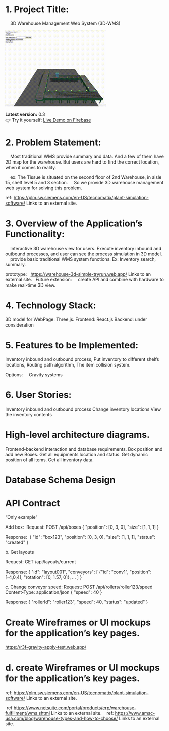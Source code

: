 # 1. Project Title:

    3D Warehouse Management Web System (3D-WMS)
    
![Demo](./demo_resource_for_readme/3d_demo-3.gif)

**Latest version:** 0.3  
👉 Try it yourself: [Live Demo on Firebase](https://r3f-gravity-apply-test.firebaseapp.com)


# 2. Problem Statement:

    Most traditional WMS provide summary and data. And a few of them have 2D map for the warehouse. 
But users are hard to find the correct location, when it comes to reality.

    ex: The Tissue is situated on the second floor of 2nd Warehouse, in aisle 15, shelf level 5 and 3 section.
    So we provide 3D warehouse management web system for solving this problem.   
    

 
ref: https://plm.sw.siemens.com/en-US/tecnomatix/plant-simulation-software/
Links to an external site.
 
# 3. Overview of the Application’s Functionality:

    Interactive 3D warehouse view for users. 
    Execute inventory inbound and outbound processes, and user can see the process simulation in 3D model.
    provide basic traditional WMS system functions. Ex: Inventory search, summary.
    
prototype:   https://warehouse-3d-simple-tryrun.web.app/
Links to an external site.
 
  Future extension: 
    create API and combine with hardware to make real-time 3D view. 
# 4. Technology Stack:

3D model for WebPage: Three.js.
Frontend: React.js
Backend: under consideration

# 5. Features to be Implemented:

Inventory inbound and outbound process,
Put inventory to different shelfs locations,
Routing path algorithm, 
The item collision system.

Options: 
    Gravity systems
 
# 6. User Stories:

Inventory inbound and outbound process
Change inventory locations 
View the inventory contents



# High-level architecture diagrams.


Frontend-backend interaction and database requirements.
Box position and add new Boxes.
Get all equipments location and status. 
Get dynamic position of all items. 
Get all inventory data.

# Database Schema Design













# API Contract
“Only example”

Add box: 
Request: 
POST /api/boxes
{
  "position": [0, 3, 0],
  "size": [1, 1, 1]
}

Response:  {
  "id": "box123",
  "position": [0, 3, 0],
  "size": [1, 1, 1],
  "status": "created"
}


b. Get layouts  

Request:
GET /api/layouts/current

Response:
{
  "id": "layout001",
  "conveyors": [
    {"id": "conv1", "position": [-4,0,4], "rotation": [0, 1.57, 0]},
    ...
  ]
}


c. Change conveyor speed:
Request: 
POST /api/rollers/roller123/speed
Content-Type: application/json
{
  "speed": 40
}

Response: 
{
  "rollerId": "roller123",
  "speed": 40,
  "status": "updated"
}



# Create Wireframes or UI mockups for the application’s key pages.

https://r3f-gravity-apply-test.web.app/
















# d. create Wireframes or UI mockups for the application’s key pages.


ref: https://plm.sw.siemens.com/en-US/tecnomatix/plant-simulation-software/
Links to an external site.

 ref https://www.netsuite.com/portal/products/erp/warehouse-fulfillment/wms.shtml
Links to an external site.
   ref: https://www.amsc-usa.com/blog/warehouse-types-and-how-to-choose/
Links to an external site.

